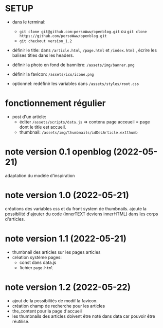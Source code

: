 
# SETUP

 - dans le terminal:
    - `git clone git@github.com:persoWww/openblog.git` ou `git clone https://github.com/persoWww/openblog.git`
    - `git checkout version_1.2`

 - définir le title: dans `/article.html`, `/page.html` et `/index.html` , écrire les balises titles dans les headers.
 - définir la photo en fond de bannière: `/assets/img/banner.png`
 - définir la favicon: `/assets/ico/icone.png`
 - optionnel: redéfinir les variables dans `/assets/styles/root.css`

 # fonctionnement régulier

  - post d'un article: 
     - éditer `/assets/scripts/data.js` => contenu page acceueil = page dont le title est accueil.
     - thumbnail: `/assets/img/thumbnails/idDeLArticle.extthumb`

# note version 0.1 openblog (2022-05-21)
adaptation du modèle d'inspiration

# note version 1.0 (2022-05-21)
créations des variables css et du front system de thumbnails. ajoute la possibilité d'ajouter du code (innerTEXT deviens innerHTML) dans les corps d'articles.

# note version 1.1 (2022-05-21)
 - thumbnail des articles sur les pages articles
 - création système pages:
    - const dans data.js
    - fichier `page.html`

# note version 1.2 (2022-05-22)
 - ajout de la possibilités de modif la favicon.
 - création champ de recherche pour les articles
 - the_content pour la page d'accueil
 - les thumbnails des articles doivent être noté dans data car pouvoir être réutilisé.
